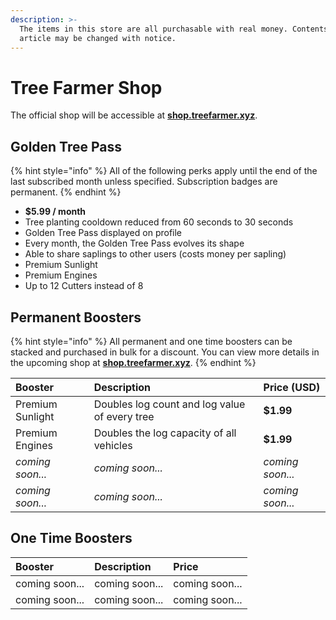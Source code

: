 ```yaml
---
description: >-
  The items in this store are all purchasable with real money. Contents of this
  article may be changed with notice.
---
```


# Tree Farmer Shop

The official shop will be accessible at [**shop.treefarmer.xyz**](https://shop.treefarmer.xyz).

## Golden Tree Pass

{% hint style="info" %}
All of the following perks apply until the end of the last subscribed month unless specified. Subscription badges are permanent.
{% endhint %}

* **$5.99 / month**
* Tree planting cooldown reduced from 60 seconds to 30 seconds
* Golden Tree Pass displayed on profile
* Every month, the Golden Tree Pass evolves its shape
* Able to share saplings to other users \(costs money per sapling\)
* Premium Sunlight
* Premium Engines
* Up to 12 Cutters instead of 8

## Permanent Boosters

{% hint style="info" %}
All permanent and one time boosters can be stacked and purchased in bulk for a discount. You can view more details in the upcoming shop at [**shop.treefarmer.xyz**](https://shop.treefarmer.xyz).
{% endhint %}

| Booster | Description | Price \(USD\) |
| :--- | :--- | :--- |
| Premium Sunlight | Doubles log count and log value of every tree | **$1.99** |
| Premium Engines | Doubles the log capacity of all vehicles | **$1.99** |
| _coming soon..._ | _coming soon..._ | _coming soon..._ |
| _coming soon..._ | _coming soon..._ | _coming soon..._ |

## One Time Boosters

| Booster | Description | Price  |
| :--- | :--- | :--- |
| coming soon... | coming soon... | coming soon... |
| coming soon... | coming soon... | coming soon... |



